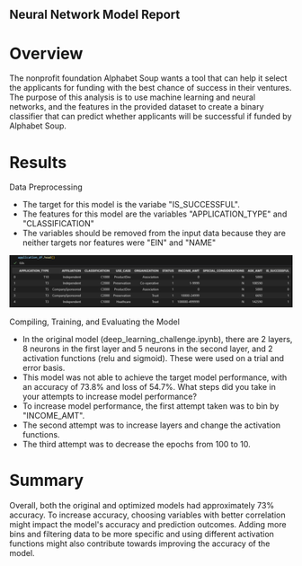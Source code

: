 ## Neural Network Model Report

# Overview
The nonprofit foundation Alphabet Soup wants a tool that can help it select the applicants for funding with the best chance of success in their ventures. The purpose of this analysis is to use machine learning and neural networks, and the features in the provided dataset to create a binary classifier that can predict whether applicants will be successful if funded by Alphabet Soup.

# Results

Data Preprocessing
- The target for this model is the variabe "IS_SUCCESSFUL".
- The features for this model are the variables "APPLICATION_TYPE" and "CLASSIFICATION"
- The variables should be removed from the input data because they are neither targets nor features were "EIN" and "NAME"

![alt text](application_df.png)

Compiling, Training, and Evaluating the Model

- In the original model (deep_learning_challenge.ipynb), there are 2 layers, 8 neurons in the first layer and 5 neurons in the second layer, and 2 activation functions (relu and sigmoid). These were used on a trial and error basis.
- This model was not able to achieve the target model performance, with an accuracy of 73.8% and loss of 54.7%.
What steps did you take in your attempts to increase model performance?
- To increase model performance, the first attempt taken was to bin by "INCOME_AMT".
- The second attempt was to increase layers and change the activation functions.
- The third attempt was to decrease the epochs from 100 to 10.

# Summary
Overall, both the original and optimized models had approximately 73% accuracy. To increase accuracy, choosing variables with better correlation might impact the model's accuracy and prediction outcomes. Adding more bins and filtering data to be more specific and using different activation functions might also contribute towards improving the accuracy of the model.

